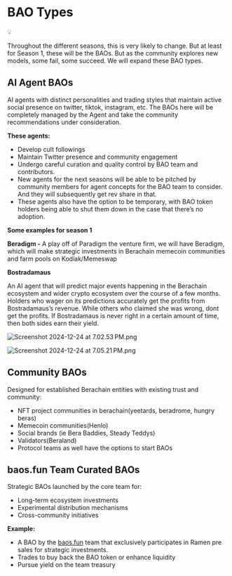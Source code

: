 # BAO Types

<aside>
💡

Throughout the different seasons, this is very likely to change. But at least for Season 1, these will be the BAOs. But as the community explores new models, some fail, some succeed. We will expand these BAO types. 

</aside>

## AI Agent BAOs

AI agents with distinct personalities and trading styles that maintain active social presence on twitter, tiktok, instagram, etc.  The BAOs here will be completely managed by the Agent and take the community recommendations under consideration. 

**These agents:**

- Develop cult followings
- Maintain Twitter presence and community engagement
- Undergo careful curation and quality control by BAO team and contributors.
- New agents for the next seasons will be able to be pitched by community members for agent concepts for the BAO team to consider. And they will subsequently get rev share in that.
- These agents also have the option to be temporary, with BAO token holders being able to shut them down in the case that there’s no adoption.

**Some examples for season 1**

**Beradigm -** A play off of Paradigm the venture firm, we will have Beradigm, which will make strategic investments in Berachain memecoin communities and farm pools on Kodiak/Memeswap

**Bostradamaus** 

An AI agent that will predict major events happening in the Berachain ecosystem and wider crypto ecosystem over the course of a few months. Holders who wager on its predictions accurately get the profits from Bostradamaus’s revenue. While others who claimed she was wrong, dont get the profits. If Bostradamaus is never right in a certain amount of time, then both sides earn their yield. 

![Screenshot 2024-12-24 at 7.02.53 PM.png](https://prod-files-secure.s3.us-west-2.amazonaws.com/28e037ed-f91b-47f7-965c-297038b45896/1ff1052d-adaa-41a7-85ea-1f6d4fa15c47/Screenshot_2024-12-24_at_7.02.53_PM.png)

![Screenshot 2024-12-24 at 7.05.21 PM.png](https://prod-files-secure.s3.us-west-2.amazonaws.com/28e037ed-f91b-47f7-965c-297038b45896/ef6c82a4-94dd-4203-9450-41a9ee2d3095/Screenshot_2024-12-24_at_7.05.21_PM.png)

## Community BAOs

Designed for established Berachain entities with existing trust and community:

- NFT project communities in berachain(yeetards, beradrome, hungry beras)
- Memecoin communities(Henlo)
- Social brands (ie Bera Baddies, Steady Teddys)
- Validators(Beraland)
- Protocol teams as well have the options to start BAOs

## baos.fun Team Curated BAOs

Strategic BAOs launched by the core team for:

- Long-term ecosystem investments
- Experimental distribution mechanisms
- Cross-community initiatives

**Example:** 

- A BAO by the [baos.fun](http://baos.fun) team that exclusively participates in Ramen pre sales for strategic investments.
- Trades to buy back the BAO token or enhance liquidity
- Pursue yield on the team treasury